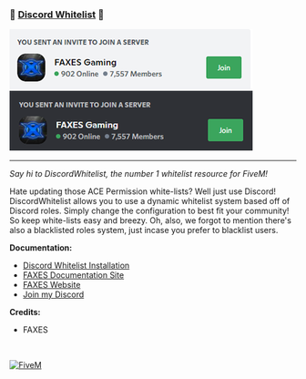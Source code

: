 ### 📠 [Discord Whitelist][5mlink] 📠

![Discord](https://raw.githubusercontent.com/FAXES/FAXES/master/light.png#gh-light-mode-only)
![Discord](https://raw.githubusercontent.com/FAXES/FAXES/master/dark.png#gh-dark-mode-only)

----

*Say hi to DiscordWhitelist, the number 1 whitelist resource for FiveM!*

Hate updating those ACE Permission white-lists? Well just use Discord! DiscordWhitelist allows you to use a dynamic whitelist system based off of Discord roles. Simply change the configuration to best fit your community! So keep white-lists easy and breezy. Oh, also, we forgot to mention there's also a blacklisted roles system, just incase you prefer to blacklist users.

**Documentation:**
- [Discord Whitelist Installation](https://docs.faxes.zone/c/fivem/discordwhitelist)
- [FAXES Documentation Site](https://docs.faxes.zone)
- [FAXES Website](docs.faxes.zone)
- [Join my Discord](https://faxes.zone/discord)

**Credits:**
- FAXES

<br />

[![FiveM](https://faxes.zone/i/r5byi.png)][5mlink]

[5mlink]: https://forum.cfx.re/t/251333
